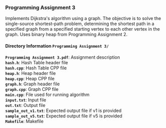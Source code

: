 ### Programming Assignment 3
Implements Dijkstra's algorithm using a graph. The objective is to solve the single-source shortest-path problem, determining the shortest path in a specified graph from a specified starting vertex to each other vertex in the graph. Uses binary heap from Programming Assignment 2.

#### Directory Information `Programming Assignment 3/`
**`Programming Assignment 3.pdf`**: Assignment description   
**`hash.h`**: Hash Table header file   
**`hash.cpp`**: Hash Table CPP file   
**`heap.h`**: Heap header file   
**`heap.cpp`**: Heap CPP file   
**`graph.h`**: Graph header file   
**`graph.cpp`**: Graph CPP file   
**`main.cpp`**: File used for running algorithm   
**`input.txt`**: Input file   
**`out.txt`**: Output file    
**`sample_out_v1.txt`**: Expected output file if v1 is provided   
**`sample_out_v5.txt`**: Expected output file if v5 is provided   
**`Makefile`**: Makefile    
